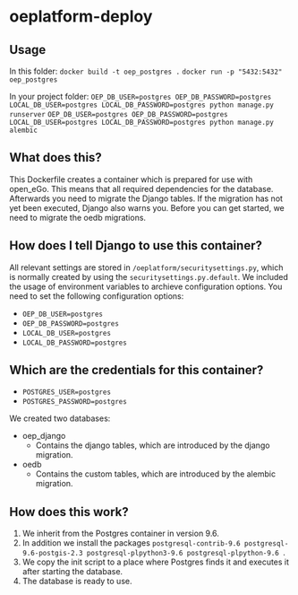 # oeplatform-deploy

## Usage

In this folder:
`docker build -t oep_postgres .`
`docker run -p "5432:5432" oep_postgres`

In your project folder:
`OEP_DB_USER=postgres OEP_DB_PASSWORD=postgres LOCAL_DB_USER=postgres LOCAL_DB_PASSWORD=postgres python manage.py runserver`
`OEP_DB_USER=postgres OEP_DB_PASSWORD=postgres LOCAL_DB_USER=postgres LOCAL_DB_PASSWORD=postgres python manage.py alembic `

## What does this?

This Dockerfile creates a container which is prepared for use with open_eGo. This means that all required dependencies for the database.
Afterwards you need to migrate the Django tables. If the migration has not yet been executed, Django also warns you.
Before you can get started, we need to migrate the oedb migrations.

## How does I tell Django to use this container?

All relevant settings are stored in `/oeplatform/securitysettings.py`, which is normally created by using the `securitysettings.py.default`.
We included the usage of environment variables to archieve configuration options. You need to set the following configuration options:

+ `OEP_DB_USER=postgres`
+ `OEP_DB_PASSWORD=postgres`
+ `LOCAL_DB_USER=postgres`
+ `LOCAL_DB_PASSWORD=postgres`

## Which are the credentials for this container?

+ `POSTGRES_USER=postgres`
+ `POSTGRES_PASSWORD=postgres`

We created two databases:

+ oep_django
	+ Contains the django tables, which are introduced by the django migration.
+ oedb
	+ Contains the custom tables, which are introduced by the alembic migration.


## How does this work?

1. We inherit from the Postgres container in version 9.6.
2. In addition we install the packages `postgresql-contrib-9.6 postgresql-9.6-postgis-2.3 postgresql-plpython3-9.6 postgresql-plpython-9.6 `.
4. We copy the init script to a place where Postgres finds it and executes it after starting the database.
5. The database is ready to use.